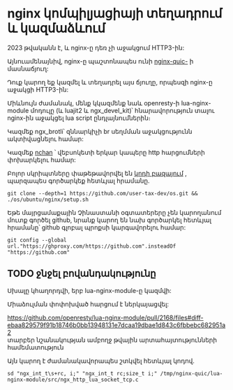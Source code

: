 # nginx կոմպիլյացիայի տեղադրում և կազմաձևում

2023 թվականն է, և nginx-ը դեռ չի աջակցում HTTP3-ին:

Այնուամենայնիվ, nginx-ը պաշտոնապես ունի [nginx-quic-](https://quic.nginx.org) ի մասնաճյուղ:

Դուք կարող եք կազմել և տեղադրել այս ճյուղը, որպեսզի nginx-ը աջակցի HTTP3-ին:

Միևնույն ժամանակ, մենք կկազմենք նաև openresty-ի lua-nginx-module մոդուլը (և luajit2 և ngx_devel_kit)՝ հնարավորություն տալու nginx-ին աջակցել lua script ընդլայնումներին։

Կազմեք ngx_brotli՝ զննարկիչի br սեղմման աջակցությունն ակտիվացնելու համար:

Կազմեք [nchan](https://github.com/slact/nchan) ՝ վեբսոկետի երկար կապերը http հարցումների փոխարկելու համար:

Բոլոր սկրիպտները փաթեթավորվել են [կոդի բազայում](https://github.com/user-tax-dev/os) , պարզապես գործարկեք հետևյալ հրամանը.

```
git clone --depth=1 https://github.com/user-tax-dev/os.git && ./os/ubuntu/nginx/setup.sh
```

Եթե ​​մայրցամաքային Չինաստանի օգտատերերը չեն կարողանում մուտք գործել github, նրանք կարող են նախ գործարկել հետևյալ հրամանը՝ github գլոբալ պրոքսի կարգավորելու համար:

```
git config --global url."https://ghproxy.com/https://github.com".insteadOf "https://github.com"
```

## TODO ջնջել բովանդակությունը

Սխալը կհաղորդվի, երբ lua-nginx-module-ը կազմվի:

Միաձուլման փոփոխված հարցում է ներկայացվել:

https://github.com/openresty/lua-nginx-module/pull/2168/files#diff-ebaa829579f91b18746b0bb13948131e7dcaa19dbae1d843c6fbbebc682951a2<br>տարբեր նշանակության ամբողջ թվային արտահայտությունների համեմատություն

Այն կարող է ժամանակավորապես շտկվել հետևյալ կոդով.

```
sd "ngx_int_t\s+rc, i;" "ngx_int_t rc;size_t i;" /tmp/nginx-quic/lua-nginx-module/src/ngx_http_lua_socket_tcp.c
```